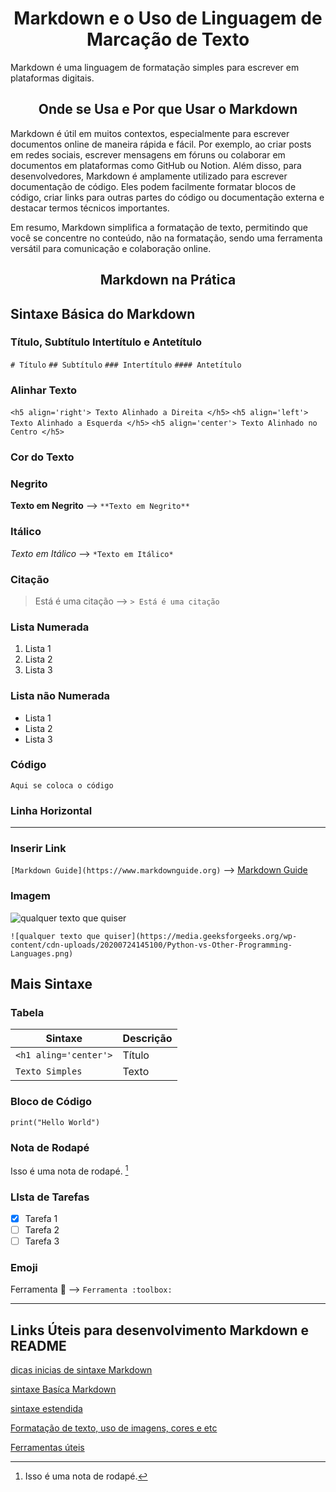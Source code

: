 <h1 align='center'>
Markdown e o Uso de Linguagem de Marcação de Texto  </h1>
  Markdown é uma linguagem de formatação simples para escrever em plataformas digitais.
<h2 align='center'>
  Onde se Usa e Por que Usar o Markdown </h2>
Markdown é útil em muitos contextos, especialmente para escrever documentos online de maneira rápida e fácil. Por exemplo, ao criar posts em redes sociais, escrever mensagens em fóruns ou colaborar em documentos em plataformas como GitHub ou Notion.
Além disso, para desenvolvedores, Markdown é amplamente utilizado para escrever documentação de código. Eles podem facilmente formatar blocos de código, criar links para outras partes do código ou documentação externa e destacar termos técnicos importantes.

Em resumo, Markdown simplifica a formatação de texto, permitindo que você se concentre no conteúdo, não na formatação, sendo uma ferramenta versátil para comunicação e colaboração online.

<h2 align='center'> Markdown na Prática</h3>


## Sintaxe Básica do Markdown


### Título, Subtítulo Intertítulo e Antetítulo

`# Título`
`## Subtítulo` 
`### Intertítulo`
`#### Antetítulo`

### Alinhar Texto 
`<h5 align='right'> Texto Alinhado a Direita </h5>` 
`<h5 align='left'> Texto Alinhado a Esquerda </h5>`
`<h5 align='center'> Texto Alinhado no Centro </h5>`

### Cor do Texto


### Negrito

**Texto em Negrito** --> `**Texto em Negrito**` 

### Itálico

*Texto em Itálico* --> `*Texto em Itálico*`

### Citação 

> Está é uma citação --> `> Está é uma citação` 


### Lista Numerada

1. Lista 1
2. Lista 2
3. Lista 3

### Lista não Numerada

- Lista 1
- Lista 2
- Lista 3

### Código

`Aqui se coloca o código`

### Linha Horizontal 

---

### Inserir Link

`[Markdown Guide](https://www.markdownguide.org)` --> [Markdown Guide](https://www.markdownguide.org)


### Imagem

![qualquer texto que quiser](https://media.geeksforgeeks.org/wp-content/cdn-uploads/20200724145100/Python-vs-Other-Programming-Languages.png)

`![qualquer texto que quiser](https://media.geeksforgeeks.org/wp-content/cdn-uploads/20200724145100/Python-vs-Other-Programming-Languages.png)`

## Mais Sintaxe 

### Tabela

| Sintaxe | Descrição |
| ----------- | ----------- |
| `<h1 aling='center'>` | Título |
| `Texto Simples` | Texto |

### Bloco de Código

```
print("Hello World")
```

### Nota de Rodapé

Isso é uma nota de rodapé. [^1]

[^1]: Isso é uma nota de rodapé.


### LIsta de Tarefas

- [x] Tarefa 1
- [ ] Tarefa 2
- [ ] Tarefa 3

### Emoji

Ferramenta :toolbox: --> `Ferramenta :toolbox:`
<hr>

## Links Úteis para desenvolvimento Markdown e README
[dicas inicias de sintaxe Markdown](https://www.markdownguide.org/cheat-sheet/) 

[sintaxe Basíca Markdown](https://www.markdownguide.org/basic-syntax/)

[sintaxe estendida](https://www.markdownguide.org/extended-syntax/)

[Formatação de texto, uso de imagens, cores e etc](https://www.markdownguide.org/hacks/)

[Ferramentas úteis](https://www.markdownguide.org/tools/)






